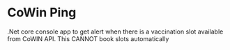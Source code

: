 # CoWin Ping

.Net core console app to get alert when there is a vaccination slot available from CoWIN API. This CANNOT book slots automatically

